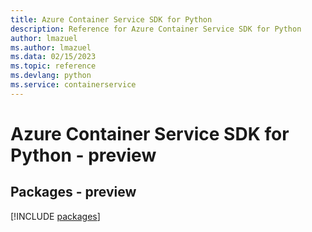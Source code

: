 ```yaml
---
title: Azure Container Service SDK for Python
description: Reference for Azure Container Service SDK for Python
author: lmazuel
ms.author: lmazuel
ms.data: 02/15/2023
ms.topic: reference
ms.devlang: python
ms.service: containerservice
---
```

# Azure Container Service SDK for Python - preview
## Packages - preview
[!INCLUDE [packages](container-service-index.md)]